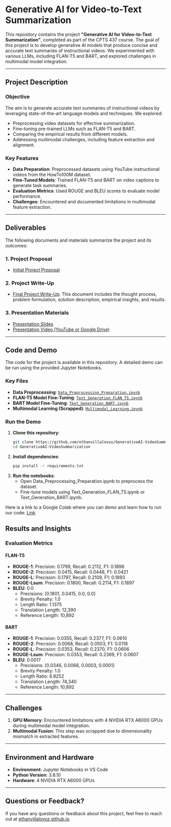 # Generative AI for Video-to-Text Summarization

This repository contains the project **"Generative AI for Video-to-Text Summarization"**, completed as part of the CPTS 437 course. The goal of this project is to develop generative AI models that produce concise and accurate text summaries of instructional videos. We experimented with various LLMs, including FLAN-T5 and BART, and explored challenges in multimodal model integration.

---

## Project Description

### **Objective**
The aim is to generate accurate text summaries of instructional videos by leveraging state-of-the-art language models and techniques. We explored:
- Preprocessing video datasets for effective summarization.
- Fine-tuning pre-trained LLMs such as FLAN-T5 and BART.
- Comparing the empirical results from different models.
- Addressing multimodal challenges, including feature extraction and alignment.

### **Key Features**
- **Data Preparation**: Preprocessed datasets using YouTube instructional videos from the HowTo100M dataset.
- **Fine-Tuned Models**: Trained FLAN-T5 and BART on video captions to generate task summaries.
- **Evaluation Metrics**: Used ROUGE and BLEU scores to evaluate model performance.
- **Challenges**: Encountered and documented limitations in multimodal feature extraction.

---

## Deliverables

The following documents and materials summarize the project and its outcomes:

### 1. Project Proposal
- [Initial Project Proposal](Deliverables/CPTS_437_Project_Proposal.pdf)

### 2. Project Write-Up
- [Final Project Write-Up](): This document includes the thought process, problem formulation, solution description, empirical insights, and results.

### 3. Presentation Materials
- [Presentation Slides]()
- [Presentation Video (YouTube or Google Drive)]()

---

## Code and Demo

The code for the project is available in this repository. A detailed demo can be run using the provided Jupyter Notebooks.

### **Key Files**
- **Data Preprocessing**: [`Data_Preprocessing_Preparation.ipynb`](Data_Preprocessing_Preparation.ipynb)
- **FLAN-T5 Model Fine-Tuning**: [`Text_Generation_FLAN_T5.ipynb`](Text_Generation_FLAN_T5.ipynb)
- **BART Model Fine-Tuning**: [`Text_Generation_BART.ipynb`](Text_Generation_BART.ipynb)
- **Multimodal Learning (Scrapped)**: [`Multimodal_Learning.ipynb`](Multimodal_Learning.ipynb)

### **Run the Demo**
1. **Clone this repository**:
   ```bash
   git clone https://github.com/ethanvillalovoz/GenerativeAI-VideoSummarization.git
   cd GenerativeAI-VideoSummarization
   ```
2. **Install dependencies**:
   ```bash
   pip install -r requirements.txt
   ```
3. **Run the notebooks**:
   * Open Data_Preprocessing_Preparation.ipynb to preprocess the dataset.
   * Fine-tune models using Text_Generation_FLAN_T5.ipynb or Text_Generation_BART.ipynb.

Here is a link to a Google Colab where you can demo and learn how to run our code: [Link](https://colab.research.google.com/drive/1QD04ii2pjK7tJ2RIA96OMbG7QyztThJG?usp=sharing)

## Results and Insights

### Evaluation Metrics

#### **FLAN-T5**
- **ROUGE-1**: Precision: 0.1799, Recall: 0.2112, F1: 0.1896
- **ROUGE-2**: Precision: 0.0415, Recall: 0.0448, F1: 0.0421
- **ROUGE-L**: Precision: 0.1797, Recall: 0.2109, F1: 0.1893
- **ROUGE-Lsum**: Precision: 0.1800, Recall: 0.2114, F1: 0.1897
- **BLEU**: 0.0
  - Precisions: [0.1801, 0.0415, 0.0, 0.0]
  - Brevity Penalty: 1.0
  - Length Ratio: 1.1375
  - Translation Length: 12,390
  - Reference Length: 10,892

#### **BART**
- **ROUGE-1**: Precision: 0.0355, Recall: 0.2377, F1: 0.0610
- **ROUGE-2**: Precision: 0.0068, Recall: 0.0503, F1: 0.0118
- **ROUGE-L**: Precision: 0.0353, Recall: 0.2370, F1: 0.0606
- **ROUGE-Lsum**: Precision: 0.0353, Recall: 0.2369, F1: 0.0607
- **BLEU**: 0.0017
  - Precisions: [0.0346, 0.0066, 0.0003, 0.0001]
  - Brevity Penalty: 1.0
  - Length Ratio: 6.8252
  - Translation Length: 74,340
  - Reference Length: 10,892

---

## Challenges

1. **GPU Memory**: Encountered limitations with 4 NVIDIA RTX A6000 GPUs during multimodal model integration.
2. **Multimodal Fusion**: This step was scrapped due to dimensionality mismatch in extracted features.

---

## Environment and Hardware

- **Environment**: Jupyter Notebooks in VS Code
- **Python Version**: 3.8.10
- **Hardware**: 4 NVIDIA RTX A6000 GPUs

---

## Questions or Feedback?

If you have any questions or feedback about this project, feel free to reach out at [ethanvillalovoz.github.io](https://ethanvillalovoz.github.io).

